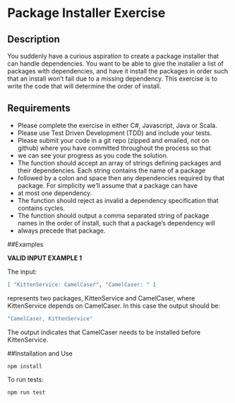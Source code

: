 # Package Installer Exercise

## Description

You suddenly have a curious aspiration to create a package installer that can handle dependencies. You want to be able to give the installer a
list of packages with dependencies, and have it install the packages in order such that an install won’t fail due to a missing dependency.
This exercise is to write the code that will determine the order of install.

## Requirements

* Please complete the exercise in either C#, Javascript, Java or Scala.
* Please use Test Driven Development (TDD) and include your tests.
* Please submit your code in a git repo (zipped and emailed, not on github) where you have committed throughout the process so that
* we can see your progress as you code the solution.
* The function should accept an array of strings defining packages and their dependencies. Each string contains the name of a package
* followed by a colon and space then any dependencies required by that package. For simplicity we’ll assume that a package can have
* at most one dependency.
* The function should reject as invalid a dependency specification that contains cycles.
* The function should output a comma separated string of package names in the order of install, such that a package’s dependency will
* always precede that package.

##Examples

**VALID INPUT EXAMPLE 1**

The input:

```bash
[ "KittenService: CamelCaser", "CamelCaser: " ]
```
represents two packages, KittenService and CamelCaser, where KittenService depends on CamelCaser. In this case the output should be:
```bash
"CamelCaser, KittenService"
```
The output indicates that CamelCaser needs to be installed before KittenService.

##Installation and Use

```bash
npm install
```

To run tests:
```bash
npm run test
```